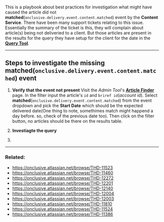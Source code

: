 This is a playbook about best practices for investigation what might have caused the article did not **matched**(`onclusive.delivery.event.content.matched`) event by the **Content Service**. There have been many support tickets relating to this issue. Essentially the summary of the ticket is this, they will complain about article(s) being not deliveried to a client. But those articles are present in the results for the query they have setup for the client for the date in the [**Query Tool**](https://querytool.platform.onclusive.org).

---

## Steps to investigate the missing **matched**(`onclusive.delivery.event.content.matched`) event

1. **Verify that the event not present**
    Visit the _Admin Tool_'s [**Article Finder**](https://client-brief.platform.onclusive.org/admin/find-article) page. In the filter input the article's `id` and `briref id`(_account id_). Select **matched**(`onclusive.delivery.event.content.matched`) from the event dropdown and pick the **Start Date** which should be the expected delivered date(One thing to note, somethimes match might happend a day before. so, check of the previous date too). Then click on the filter button, no articles should be there on the results table.
2. **Investiagte the query**
    
3. 

---

### Related:
- https://onclusive.atlassian.net/browse/THD-11523
- https://onclusive.atlassian.net/browse/THD-11460
- https://onclusive.atlassian.net/browse/THD-12272
- https://onclusive.atlassian.net/browse/THD-12201
- https://onclusive.atlassian.net/browse/THD-12140
- https://onclusive.atlassian.net/browse/THD-12004
- https://onclusive.atlassian.net/browse/THD-12003
- https://onclusive.atlassian.net/browse/THD-11810
- https://onclusive.atlassian.net/browse/THD-11524
- https://onclusive.atlassian.net/browse/THD-11386